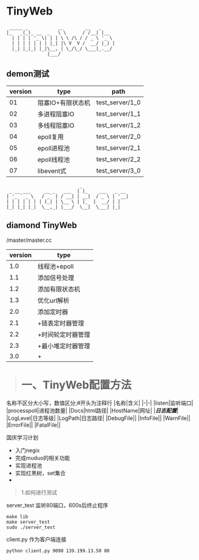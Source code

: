 # TinyWeb
```
 _____ _           __        __   _     
|_   _(_)_ __  _   \ \      / /__| |__  
  | | | | '_ \| | | \ \ /\ / / _ \ '_ \ 
  | | | | | | | |_| |\ V  V /  __/ |_) |
  |_| |_|_| |_|\__, | \_/\_/ \___|_.__/ 
               |___/                    
```
## demon测试
| version | type | path |
|--------|--------|--------|
|  01 | 阻塞IO+有限状态机|test_server/1_0|
|02|多进程阻塞IO|test_server/1_1|
|03|多线程阻塞IO|test_server/1_2|
|04|epoll复用|test_server/2_0|
|05|epoll进程池|test_server/2_1|
|06|epoll线程池|test_server/2_2|
|07|libevent式|test_server/3_0|


```
                           _                 
 _ __ ___     __ _   ___  | |_    ___   _ __ 
| '_ ` _ \   / _` | / __| | __|  / _ \ | '__|
| | | | | | | (_| | \__ \ | |_  |  __/ | |   
|_| |_| |_|  \__,_| |___/  \__|  \___| |_|   

```
## diamond TinyWeb
/master/master.cc
                                
| version | type |
|--------|-------|
|1.0|线程池+epoll|
|1.1|添加信号处理|
|1.2|添加有限状态机|
|1.3|优化url解析|
|2.0|添加定时器|
|2.1|+链表定时器管理|
|2.2|+时间轮定时器管理|
|2.3|+最小堆定时器管理|
|3.0|+


> # 一、TinyWeb配置方法
名称不区分大小写，数值区分;#开头为注释行
|名称|含义|
|-|-|
|listen|监听端口|
|processpoll|进程池数量|
|Docs|html路径|
|HostName|网址|
|***日志配置***|
|LogLevel|日志等级|
|LogPath|日志路径|
|DebugFile||
|InfoFile||
|WarnFile||
|ErrorFile||
|FatalFile||











国庆学习计划
- 入门negix
- 完成muduo的相关功能
- 实现进程池
- 实现红黑树，set集合
- 



> 1.如何进行测试

server_test 监听80端口，600s后终止程序
```
make lib
make server_test
sudo ./server_test
```

client.py 作为客户端连接
```
python client.py 9090 139.199.13.50 80
```



